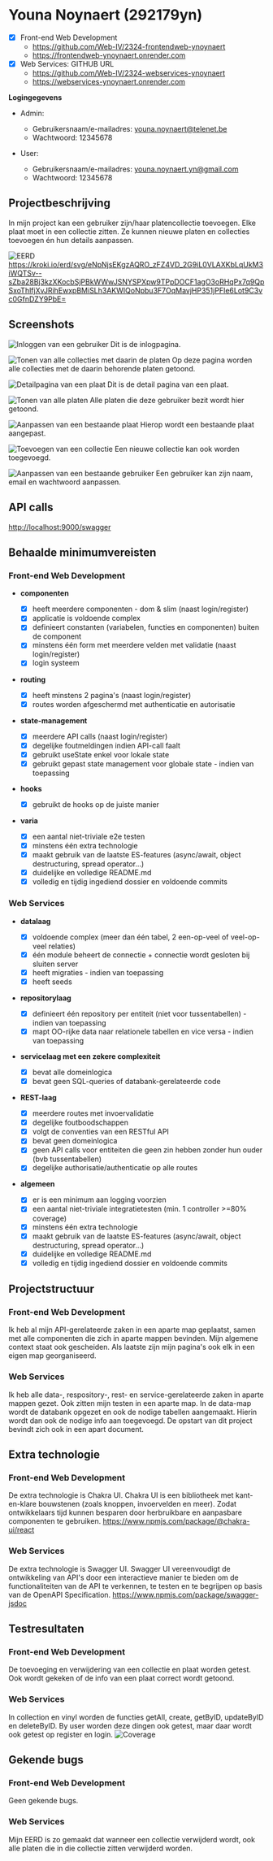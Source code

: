 # Youna Noynaert (292179yn)

- [x] Front-end Web Development
  - <https://github.com/Web-IV/2324-frontendweb-ynoynaert>
  - <https://frontendweb-ynoynaert.onrender.com>
- [x] Web Services: GITHUB URL
  - <https://github.com/Web-IV/2324-webservices-ynoynaert>
  - <https://webservices-ynoynaert.onrender.com>

**Logingegevens**

- Admin:
  - Gebruikersnaam/e-mailadres: youna.noynaert@telenet.be
  - Wachtwoord: 12345678

- User:
  - Gebruikersnaam/e-mailadres: youna.noynaert.yn@gmail.com
  - Wachtwoord: 12345678

## Projectbeschrijving

In mijn project kan een gebruiker zijn/haar platencollectie toevoegen. Elke plaat moet in een collectie zitten. Ze kunnen nieuwe platen en collecties toevoegen én hun details aanpassen.

![EERD](images/image-8.png)
<https://kroki.io/erd/svg/eNpNjsEKgzAQRO_zFZ4VD_2G9iL0VLAXKbLqUkM3iWQTSv--sZba28Bj3kzXKocbSjPBkWWwJSNYSPXpw9TPpDOCF1agO3oRHqPx7q9QpSxoThlfjXvJRihEwxpBMiSLh3AKWIQoNpbu3F7OqMavjHP351jPFIe6Lot9C3vc0GfnDZY9PbE=>

## Screenshots

![Inloggen van een gebruiker](images/image-4.png)
Dit is de inlogpagina.

![Tonen van alle collecties met daarin de platen](images/image-2.png)
Op deze pagina worden alle collecties met de daarin behorende platen getoond.

![Detailpagina van een plaat](images/image-1.png)
Dit is de detail pagina van een plaat.

![Tonen van alle platen](images/image-3.png)
Alle platen die deze gebruiker bezit wordt hier getoond.

![Aanpassen van een bestaande plaat](images/image-7.png)
Hierop wordt een bestaande plaat aangepast.

![Toevoegen van een collectie](images/image-5.png)
Een nieuwe collectie kan ook worden toegevoegd.

![Aanpassen van een bestaande gebruiker](images/image-6.png)
Een gebruiker kan zijn naam, email en wachtwoord aanpassen.

## API calls

<http://localhost:9000/swagger>

## Behaalde minimumvereisten

### Front-end Web Development

- **componenten**

  - [x] heeft meerdere componenten - dom & slim (naast login/register)
  - [x] applicatie is voldoende complex
  - [x] definieert constanten (variabelen, functies en componenten) buiten de component
  - [x] minstens één form met meerdere velden met validatie (naast login/register)
  - [x] login systeem
        <br />

- **routing**

  - [x] heeft minstens 2 pagina's (naast login/register)
  - [x] routes worden afgeschermd met authenticatie en autorisatie
        <br />

- **state-management**

  - [x] meerdere API calls (naast login/register)
  - [x] degelijke foutmeldingen indien API-call faalt
  - [x] gebruikt useState enkel voor lokale state
  - [x] gebruikt gepast state management voor globale state - indien van toepassing
        <br />

- **hooks**

  - [x] gebruikt de hooks op de juiste manier
        <br />

- **varia**

  - [x] een aantal niet-triviale e2e testen
  - [x] minstens één extra technologie
  - [x] maakt gebruik van de laatste ES-features (async/await, object destructuring, spread operator...)
  - [x] duidelijke en volledige README.md
  - [x] volledig en tijdig ingediend dossier en voldoende commits

### Web Services

- **datalaag**

  - [x] voldoende complex (meer dan één tabel, 2 een-op-veel of veel-op-veel relaties)
  - [x] één module beheert de connectie + connectie wordt gesloten bij sluiten server
  - [x] heeft migraties - indien van toepassing
  - [x] heeft seeds
        <br />

- **repositorylaag**

  - [x] definieert één repository per entiteit (niet voor tussentabellen) - indien van toepassing
  - [x] mapt OO-rijke data naar relationele tabellen en vice versa - indien van toepassing
        <br />

- **servicelaag met een zekere complexiteit**

  - [x] bevat alle domeinlogica
  - [x] bevat geen SQL-queries of databank-gerelateerde code
        <br />

- **REST-laag**

  - [x] meerdere routes met invoervalidatie
  - [x] degelijke foutboodschappen
  - [x] volgt de conventies van een RESTful API
  - [x] bevat geen domeinlogica
  - [x] geen API calls voor entiteiten die geen zin hebben zonder hun ouder (bvb tussentabellen)
  - [x] degelijke authorisatie/authenticatie op alle routes
        <br />

- **algemeen**

  - [x] er is een minimum aan logging voorzien
  - [x] een aantal niet-triviale integratietesten (min. 1 controller >=80% coverage)
  - [x] minstens één extra technologie
  - [x] maakt gebruik van de laatste ES-features (async/await, object destructuring, spread operator...)
  - [x] duidelijke en volledige README.md
  - [x] volledig en tijdig ingediend dossier en voldoende commits

## Projectstructuur

### Front-end Web Development

Ik heb al mijn API-gerelateerde zaken in een aparte map geplaatst, samen met alle componenten die zich in aparte mappen bevinden. Mijn algemene context staat ook gescheiden. Als laatste zijn mijn pagina's ook elk in een eigen map georganiseerd.

### Web Services

Ik heb alle data-, respository-, rest- en service-gerelateerde zaken in aparte mappen gezet. Ook zitten mijn testen in een aparte map. In de data-map wordt de databank opgezet en ook de nodige tabellen aangemaakt. Hierin wordt dan ook de nodige info aan toegevoegd.
De opstart van dit project bevindt zich ook in een apart document.

## Extra technologie

### Front-end Web Development

De extra technologie is Chakra UI. Chakra UI is een bibliotheek met kant-en-klare bouwstenen (zoals knoppen, invoervelden en meer). Zodat ontwikkelaars tijd kunnen besparen door herbruikbare en aanpasbare componenten te gebruiken.
<https://www.npmjs.com/package/@chakra-ui/react>

### Web Services

De extra technologie is Swagger UI. Swagger UI vereenvoudigt de ontwikkeling van API's door een interactieve manier te bieden om de functionaliteiten van de API te verkennen, te testen en te begrijpen op basis van de OpenAPI Specification.
<https://www.npmjs.com/package/swagger-jsdoc>

## Testresultaten

### Front-end Web Development

De toevoeging en verwijdering van een collectie en plaat worden getest. Ook wordt gekeken of de info van een plaat correct wordt getoond.

### Web Services

In collection en vinyl worden de functies getAll, create, getByID, updateByID en deleteByID. By user worden deze dingen ook getest, maar daar wordt ook getest op register en login.
![Coverage](images/image.png)

## Gekende bugs

### Front-end Web Development

Geen gekende bugs.

### Web Services

Mijn EERD is zo gemaakt dat wanneer een collectie verwijderd wordt, ook alle platen die in die collectie zitten verwijderd worden.
